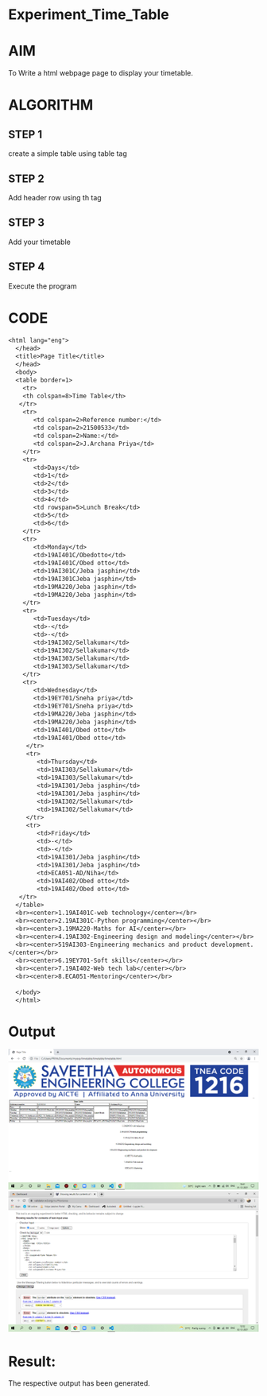 # Experiment_Time_Table

# AIM
To Write a html webpage page to display your timetable.

# ALGORITHM
## STEP 1
create a simple table using table tag
## STEP 2
Add header row using th tag
## STEP 3
Add your timetable
## STEP 4
Execute the program

# CODE

```<!DOCTYPE html>
<html lang="eng">
  </head>
  <title>Page Title</title>
  </head>
  <body>
  <table border=1>
    <tr>
    <th colspan=8>Time Table</th>
   </tr>
    <tr>
       <td colspan=2>Reference number:</td>
       <td colspan=2>21500533</td>
       <td colspan=2>Name:</td>
       <td colspan=2>J.Archana Priya</td>
    </tr>
    <tr>
       <td>Days</td>
       <td>1</td>
       <td>2</td>
       <td>3</td>
       <td>4</td>
       <td rowspan=5>Lunch Break</td>
       <td>5</td>
       <td>6</td>
    </tr>
    <tr>
       <td>Monday</td>
       <td>19AI401C/Obedotto</td>
       <td>19AI401C/Obed otto</td>
       <td>19AI301C/Jeba jasphin</td>
       <td>19AI301CJeba jasphin</td>
       <td>19MA220/Jeba jasphin</td>
       <td>19MA220/Jeba jasphin</td>
    </tr>
    <tr>
       <td>Tuesday</td>
       <td>-</td>
       <td>-</td>
       <td>19AI302/Sellakumar</td>
       <td>19AI302/Sellakumar</td>
       <td>19AI303/Sellakumar</td>
       <td>19AI303/Sellakumar</td>
    </tr>
    <tr>
       <td>Wednesday</td>
       <td>19EY701/Sneha priya</td>
       <td>19EY701/Sneha priya</td>
       <td>19MA220/Jeba jasphin</td>
       <td>19MA220/Jeba jasphin</td>
       <td>19AI401/Obed otto</td>
       <td>19AI401/Obed otto</td>
     </tr>
     <tr>
        <td>Thursday</td>
        <td>19AI303/Sellakumar</td>
        <td>19AI303/Sellakumar</td>
        <td>19AI301/Jeba jasphin</td>
        <td>19AI301/Jeba jasphin</td>
        <td>19AI302/Sellakumar</td>
        <td>19AI302/Sellakumar</td>
     </tr>
     <tr>
        <td>Friday</td>
        <td>-</td>
        <td>-</td>
        <td>19AI301/Jeba jasphin</td>
        <td>19AI301/Jeba jasphin</td>
        <td>ECA051-AD/Niha</td>
        <td>19AI402/Obed otto</td>
        <td>19AI402/Obed otto</td>
   </tr>
  </table>
  <br><center>1.19AI401C-web technology</center></br>
  <br><center>2.19AI301C-Python programming</center></br>
  <br><center>3.19MA220-Maths for AI</center></br>
  <br><center>4.19AI302-Engineering design and modeling</center></br>
  <br><center>519AI303-Engineering mechanics and product development.</center></br>
  <br><center>6.19EY701-Soft skills</center></br>
  <br><center>7.19AI402-Web tech lab</center></br>
  <br><center>8.ECA051-Mentoring</center></br>  

  </body>
  </html>
  ```

# Output
![outputlast](./outputlast.png)
![Validator](./Validator.png)


# Result:
The respective output has been generated.
